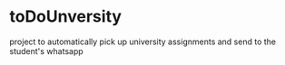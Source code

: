 # toDoUnversity
project to automatically pick up university assignments and send to the student's whatsapp
